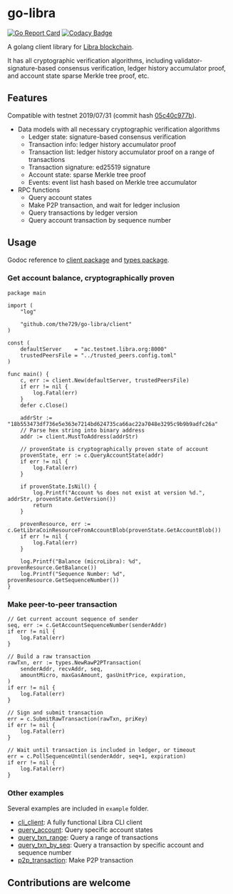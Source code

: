 # go-libra

[![Go Report Card](https://goreportcard.com/badge/github.com/the729/go-libra)](https://goreportcard.com/report/github.com/the729/go-libra)
[![Codacy Badge](https://api.codacy.com/project/badge/Grade/15abfbbb81354b7fae9656baa6204002)](https://www.codacy.com/app/the729/go-libra?utm_source=github.com&amp;utm_medium=referral&amp;utm_content=the729/go-libra&amp;utm_campaign=Badge_Grade)

A golang client library for [Libra blockchain](https://github.com/libra/libra). 

It has all cryptographic verification algorithms, including validator-signature-based consensus verification, ledger history accumulator proof, and account state sparse Merkle tree proof, etc. 

## Features

Compatible with testnet 2019/07/31 (commit hash [05c40c977b](https://github.com/libra/libra/commit/05c40c977badf052b9efcc4e0180e3628bee2847)).

- Data models with all necessary cryptographic verification algorithms
  - Ledger state: signature-based consensus verification
  - Transaction info: ledger history accumulator proof
  - Transaction list: ledger history accumulator proof on a range of transactions
  - Transaction signature: ed25519 signature
  - Account state: sparse Merkle tree proof
  - Events: event list hash based on Merkle tree accumulator
- RPC functions
  - Query account states
  - Make P2P transaction, and wait for ledger inclusion
  - Query transactions by ledger version
  - Query account transaction by sequence number

## Usage

Godoc reference to [client package](https://godoc.org/github.com/the729/go-libra/client) and  [types package](https://godoc.org/github.com/the729/go-libra/types).

### Get account balance, cryptographically proven

```golang
package main

import (
	"log"

	"github.com/the729/go-libra/client"
)

const (
	defaultServer    = "ac.testnet.libra.org:8000"
	trustedPeersFile = "../trusted_peers.config.toml"
)

func main() {
	c, err := client.New(defaultServer, trustedPeersFile)
	if err != nil {
		log.Fatal(err)
	}
	defer c.Close()

	addrStr := "18b553473df736e5e363e7214bd624735ca66ac22a7048e3295c9b9b9adfc26a"
	// Parse hex string into binary address
	addr := client.MustToAddress(addrStr)

	// provenState is cryptographically proven state of account
	provenState, err := c.QueryAccountState(addr)
	if err != nil {
		log.Fatal(err)
	}

	if provenState.IsNil() {
		log.Printf("Account %s does not exist at version %d.", addrStr, provenState.GetVersion())
		return
	}

	provenResource, err := c.GetLibraCoinResourceFromAccountBlob(provenState.GetAccountBlob())
	if err != nil {
		log.Fatal(err)
	}

	log.Printf("Balance (microLibra): %d", provenResource.GetBalance())
	log.Printf("Sequence Number: %d", provenResource.GetSequenceNumber())
}
```

### Make peer-to-peer transaction

```golang
// Get current account sequence of sender
seq, err := c.GetAccountSequenceNumber(senderAddr)
if err != nil {
	log.Fatal(err)
}

// Build a raw transaction
rawTxn, err := types.NewRawP2PTransaction(
	senderAddr, recvAddr, seq,
	amountMicro, maxGasAmount, gasUnitPrice, expiration,
)
if err != nil {
	log.Fatal(err)
}

// Sign and submit transaction
err = c.SubmitRawTransaction(rawTxn, priKey)
if err != nil {
	log.Fatal(err)
}

// Wait until transaction is included in ledger, or timeout
err = c.PollSequenceUntil(senderAddr, seq+1, expiration)
if err != nil {
	log.Fatal(err)
}
```

### Other examples

Several examples are included in `example` folder.
- [cli_client](example/cli_client): A fully functional Libra CLI client
- [query_account](example/query_account): Query specific account states
- [query_txn_range](example/query_txn_range): Query a range of transactions
- [query_txn_by_seq](example/query_txn_by_seq): Query a transaction by specific account and sequence number
- [p2p_transaction](example/p2p_transaction): Make P2P transaction

## Contributions are welcome
